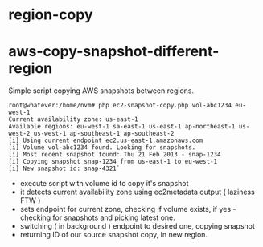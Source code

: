 # region-copy
aws-copy-snapshot-different-region
==================================



Simple script copying AWS snapshots between regions. 

    root@whatever:/home/nvm# php ec2-snapshot-copy.php vol-abc1234 eu-west-1
    Current availability zone: us-east-1
    Available regions: eu-west-1 sa-east-1 us-east-1 ap-northeast-1 us-west-2 us-west-1 ap-southeast-1 ap-southeast-2
    [i] Using current endpoint ec2.us-east-1.amazonaws.com
    [i] Volume vol-abc1234 found. Looking for snapshots.
    [i] Most recent snapshot found: Thu 21 Feb 2013 - snap-1234
    [i] Copying snapshot snap-1234 from us-east-1 to eu-west-1
    [i] New snapshot id: snap-4321`

* execute script with volume id to copy it's snapshot
* it detects current availability zone using ec2metadata output ( laziness FTW )
* sets endpoint for current zone, checking if volume exists, if yes - checking for snapshots and picking latest one.
* switching ( in background ) endpoint to desired one, copying snapshot
* returning ID of our source snapshot copy, in new region.
